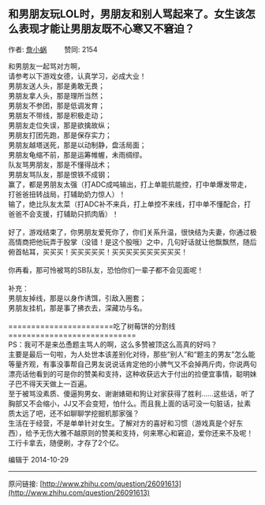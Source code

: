 ## 和男朋友玩LOL时，男朋友和别人骂起来了。女生该怎么表现才能让男朋友既不心寒又不窘迫？

作者: [詹小蜗](http://www.zhihu.com/people/zhan-xiao-gua)&nbsp;&nbsp;&nbsp;&nbsp;&nbsp;&nbsp;&nbsp;&nbsp; 赞同: 2154


和男朋友一起骂对方啊，<br>请参考以下游戏女德，认真学习，必成大业！<br>男朋友送人头，那是勇敢无畏；<br>男朋友拿人头，那是理所当然；<br>男朋友不参团，那是低调发育；<br>男朋友不带线，那是积极走动；<br>男朋友走位失误，那是欲擒故纵；<br>男朋友打团先跑，那是保存实力；<br>男朋友越塔送死，那是以动制静，盘活局面；<br>男朋友龟缩不前，那是运筹帷幄，未雨绸缪。<br>队友骂男朋友，那是不懂得战术；<br>男朋友骂队友，那是恨铁不成钢；<br>赢了，都是男朋友太强（打ADC成吨输出，打上单能抗能控，打中单爆发带走，打爸爸扭转战局，打辅助奶力惊人）！<br>输了，绝比队友太菜（打ADC补不来兵，打上单控不来线，打中单不懂配合，打爸爸不会支援，打辅助只抓肉盾）！<br><br>好了，游戏结束了，你男朋友爱死你了，你们关系升温，很快结为夫妻，你通过极高情商把他玩弄于股掌（没错！是这个股哦）之中，几句好话就让他飘飘然，随后俯首帖耳，买买买！买买买买买！买买买买买买买买买买！<br><br>你再看，那可怜被骂的SB队友，恐怕你们一辈子都不会见面呢！<br><br>补充：<br>男朋友掉线，那是以身作诱饵，引敌入圈套；<br>男朋友挂机，那是事了拂衣去，深藏功与名。<br><br>=======================吃了树莓饼的分割线============================<br>PS：我可不是来怂恿题主骂人的啊，这么多赞被顶这么高真的好吗？<br>主要是最后一句啦，为人处世本该差别化对待，那些“别人”和“题主的男友”怎么能等量齐观，有事没事帮自己男友说说话肯定他的小脾气又不会掉两斤肉，你说两句漂亮话他看到的可是你的赞美和支持，这种收获远大于付出的捡便宜事情，聪明妹子巴不得天天做上一百遍。<br>至于被骂没素质、傻逼狗男女、谢谢婊砸和狗让对家获得了胜利……这些话，听了胸部又不会缩小，JJ又不会变短，怕什么。而且我上面的话可没一句脏话，扯素质太远了吧，还不如聊聊学挖掘机那家强？<br>生活在于经营，不是单单针对女生。了解对方的喜好和习惯（游戏真是个好东西），给予无伤大雅不越原则的赞美和支持，何来寒心和窘迫，爱你还来不及呢！工行卡拿去，随便刷，才存了2个亿。



编辑于 2014-10-29



---
原问链接: [http://www.zhihu.com/question/26091613](http://www.zhihu.com/question/26091613)